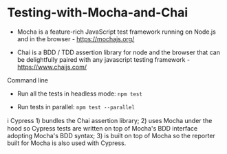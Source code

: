 # Testing-with-Mocha-and-Chai
- Mocha is a feature-rich JavaScript test framework running on Node.js and in the browser - https://mochajs.org/
 
- Chai is a BDD / TDD assertion library for node and the browser that can be delightfully paired with any javascript testing framework - https://www.chaijs.com/

Command line

- Run all the tests in headless mode: `npm test`

- Run tests in parallel: `npm test --parallel` 

ℹ️ Cypress 1) bundles the Chai assertion library; 2) uses Mocha under the hood so Cypress tests are written on top of Mocha's BDD interface adopting Mocha's BDD syntax; 3) is built on top of Mocha so the reporter built for Mocha is also used with Cypress. 
